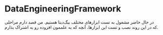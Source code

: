 # DataEngineeringFramework
در حال حاضر مشغول به تست ابزار‌های مختلف بیگ‌دیتا هستیم. من قصد دارم مراحلی که در این روند نصب و تست این ابزار‌ها، آنچه که به علممون افزوده رو به اشتراک بذارم.
